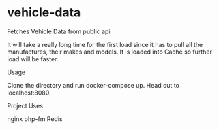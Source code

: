 # vehicle-data
Fetches Vehicle Data from public api

It will take a really long time for the first load since it has to pull all the manufactures, their makes and models.
It is loaded into Cache so further load will be faster.

Usage

Clone the directory and run docker-compose up. Head out to localhost:8080.

Project Uses

nginx
php-fm
Redis
